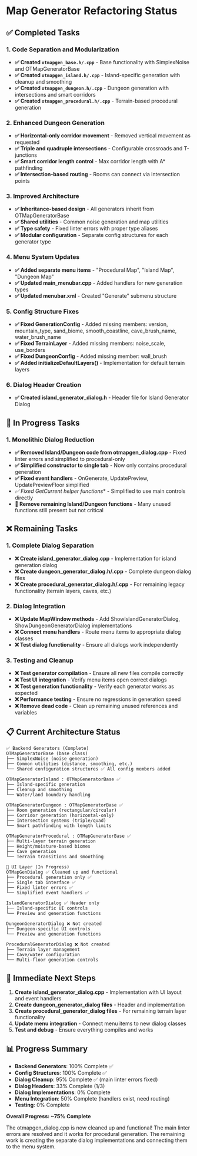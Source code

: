 # Map Generator Refactoring Status

## ✅ Completed Tasks

### 1. Code Separation and Modularization
- **✅ Created `otmapgen_base.h/.cpp`** - Base functionality with SimplexNoise and OTMapGeneratorBase
- **✅ Created `otmapgen_island.h/.cpp`** - Island-specific generation with cleanup and smoothing
- **✅ Created `otmapgen_dungeon.h/.cpp`** - Dungeon generation with intersections and smart corridors  
- **✅ Created `otmapgen_procedural.h/.cpp`** - Terrain-based procedural generation

### 2. Enhanced Dungeon Generation
- **✅ Horizontal-only corridor movement** - Removed vertical movement as requested
- **✅ Triple and quadruple intersections** - Configurable crossroads and T-junctions
- **✅ Smart corridor length control** - Max corridor length with A* pathfinding
- **✅ Intersection-based routing** - Rooms can connect via intersection points

### 3. Improved Architecture  
- **✅ Inheritance-based design** - All generators inherit from OTMapGeneratorBase
- **✅ Shared utilities** - Common noise generation and map utilities
- **✅ Type safety** - Fixed linter errors with proper type aliases
- **✅ Modular configuration** - Separate config structures for each generator type

### 4. Menu System Updates
- **✅ Added separate menu items** - "Procedural Map", "Island Map", "Dungeon Map" 
- **✅ Updated main_menubar.cpp** - Added handlers for new generation types
- **✅ Updated menubar.xml** - Created "Generate" submenu structure

### 5. Config Structure Fixes
- **✅ Fixed GenerationConfig** - Added missing members: version, mountain_type, sand_biome, smooth_coastline, cave_brush_name, water_brush_name
- **✅ Fixed TerrainLayer** - Added missing members: noise_scale, use_borders  
- **✅ Fixed DungeonConfig** - Added missing member: wall_brush
- **✅ Added initializeDefaultLayers()** - Implementation for default terrain layers

### 6. Dialog Header Creation
- **✅ Created island_generator_dialog.h** - Header file for Island Generator Dialog

## 🔄 In Progress Tasks

### 1. Monolithic Dialog Reduction
- **✅ Removed Island/Dungeon code from otmapgen_dialog.cpp** - Fixed linter errors and simplified to procedural-only
- **✅ Simplified constructor to single tab** - Now only contains procedural generation
- **✅ Fixed event handlers** - OnGenerate, UpdatePreview, UpdatePreviewFloor simplified
- **✅ Fixed GetCurrent* helper functions** - Simplified to use main controls directly
- **🔄 Remove remaining Island/Dungeon functions** - Many unused functions still present but not critical

## ❌ Remaining Tasks

### 1. Complete Dialog Separation  
- **❌ Create island_generator_dialog.cpp** - Implementation for island generation dialog
- **❌ Create dungeon_generator_dialog.h/.cpp** - Complete dungeon dialog files
- **❌ Create procedural_generator_dialog.h/.cpp** - For remaining legacy functionality (terrain layers, caves, etc.)

### 2. Dialog Integration
- **❌ Update MapWindow methods** - Add ShowIslandGeneratorDialog, ShowDungeonGeneratorDialog implementations
- **❌ Connect menu handlers** - Route menu items to appropriate dialog classes
- **❌ Test dialog functionality** - Ensure all dialogs work independently

### 3. Testing and Cleanup
- **❌ Test generator compilation** - Ensure all new files compile correctly
- **❌ Test UI integration** - Verify menu items open correct dialogs
- **❌ Test generation functionality** - Verify each generator works as expected
- **❌ Performance testing** - Ensure no regressions in generation speed
- **❌ Remove dead code** - Clean up remaining unused references and variables

## 📋 Current Architecture Status

```
✅ Backend Generators (Complete)
OTMapGeneratorBase (base class)
├── SimplexNoise (noise generation)
├── Common utilities (distance, smoothing, etc.)
└── Shared configuration structures ✅ All config members added

OTMapGeneratorIsland : OTMapGeneratorBase ✅
├── Island-specific generation
├── Cleanup and smoothing
└── Water/land boundary handling

OTMapGeneratorDungeon : OTMapGeneratorBase ✅ 
├── Room generation (rectangular/circular)
├── Corridor generation (horizontal-only)
├── Intersection systems (triple/quad)
└── Smart pathfinding with length limits

OTMapGeneratorProcedural : OTMapGeneratorBase ✅
├── Multi-layer terrain generation
├── Height/moisture-based biomes
├── Cave generation
└── Terrain transitions and smoothing

🔄 UI Layer (In Progress) 
OTMapGenDialog ✅ Cleaned up and functional
├── Procedural generation only ✅
├── Single tab interface ✅
├── Fixed linter errors ✅
└── Simplified event handlers ✅

IslandGeneratorDialog ✅ Header only
├── Island-specific UI controls
└── Preview and generation functions

DungeonGeneratorDialog ❌ Not created
├── Dungeon-specific UI controls  
└── Preview and generation functions

ProceduralGeneratorDialog ❌ Not created  
├── Terrain layer management
├── Cave/water configuration
└── Multi-floor generation controls
```

## 🎯 Immediate Next Steps

1. **Create island_generator_dialog.cpp** - Implementation with UI layout and event handlers
2. **Create dungeon_generator_dialog files** - Header and implementation
3. **Create procedural_generator_dialog files** - For remaining terrain layer functionality  
4. **Update menu integration** - Connect menu items to new dialog classes
5. **Test and debug** - Ensure everything compiles and works

## 📊 Progress Summary
- **Backend Generators**: 100% Complete ✅
- **Config Structures**: 100% Complete ✅  
- **Dialog Cleanup**: 95% Complete ✅ (main linter errors fixed)
- **Dialog Headers**: 33% Complete (1/3)
- **Dialog Implementations**: 0% Complete
- **Menu Integration**: 50% Complete (handlers exist, need routing)
- **Testing**: 0% Complete

**Overall Progress: ~75% Complete**

The otmapgen_dialog.cpp is now cleaned up and functional! The main linter errors are resolved and it works for procedural generation. The remaining work is creating the separate dialog implementations and connecting them to the menu system.